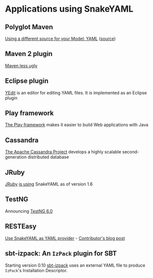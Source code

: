 # Applications using SnakeYAML #

## Polyglot Maven ##

[Using a different source for your Model: YAML](http://www.sonatype.com/people/2009/11/maven-3x-paving-the-desire-lines-part-two/)
([source](http://github.com/sonatype/polyglot-maven))

## Maven 2 plugin ##

[Maven less ugly](http://www.jroller.com/mrdon/entry/maven_less_ugly_part_2)

## Eclipse plugin ##

[YEdit](http://code.google.com/p/yedit/) is an editor for editing YAML files. It is implemented as an Eclipse plugin

## Play framework ##

[The Play framework](http://www.playframework.org/) makes it easier to build Web applications with Java

## Cassandra ##

[The Apache Cassandra Project](http://cassandra.apache.org/) develops a highly scalable second-generation distributed database

## JRuby ##

[JRuby](http://jruby.org/) [is using](http://groups.google.com/group/snakeyaml-core/browse_thread/thread/93c57fb1167a0ce3) SnakeYAML as of version 1.6

## TestNG ##
Announcing [TestNG 6.0](http://beust.com/weblog/2011/03/15/announcing-testng-6-0/)

## RESTEasy ##
[Use SnakeYAML as YAML provider](https://issues.jboss.org/browse/RESTEASY-543) -  [Contributor's blog post](http://sensiblerationalization.blogspot.com/2011/05/my-small-contribution-to-resteasy.html)

## sbt-izpack: An `IzPack` plugin for SBT ##
Starting version 0.10 [sbt-izpack](http://software.clapper.org/sbt-izpack/)  uses an external YAML file to produce `IzPack`'s Installation Descriptor.